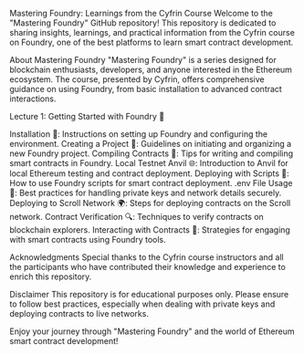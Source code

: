Mastering Foundry: Learnings from the Cyfrin Course
Welcome to the "Mastering Foundry" GitHub repository! This repository is dedicated to sharing insights, learnings, and practical information from the Cyfrin course on Foundry, one of the best platforms to learn smart contract development.

About Mastering Foundry
"Mastering Foundry" is a series designed for blockchain enthusiasts, developers, and anyone interested in the Ethereum ecosystem. The course, presented by Cyfrin, offers comprehensive guidance on using Foundry, from basic installation to advanced contract interactions.

Lecture 1: Getting Started with Foundry 🚀

Installation 🔧: Instructions on setting up Foundry and configuring the environment.
Creating a Project 📁: Guidelines on initiating and organizing a new Foundry project.
Compiling Contracts 📝: Tips for writing and compiling smart contracts in Foundry.
Local Testnet Anvil 🌐: Introduction to Anvil for local Ethereum testing and contract deployment.
Deploying with Scripts 📜: How to use Foundry scripts for smart contract deployment.
.env File Usage 🔐: Best practices for handling private keys and network details securely.
Deploying to Scroll Network 🌍: Steps for deploying contracts on the Scroll network.
Contract Verification 🔍: Techniques to verify contracts on blockchain explorers.
Interacting with Contracts 🤝: Strategies for engaging with smart contracts using Foundry tools.

Acknowledgments
Special thanks to the Cyfrin course instructors and all the participants who have contributed their knowledge and experience to enrich this repository.

Disclaimer
This repository is for educational purposes only. Please ensure to follow best practices, especially when dealing with private keys and deploying contracts to live networks.

Enjoy your journey through "Mastering Foundry" and the world of Ethereum smart contract development!
